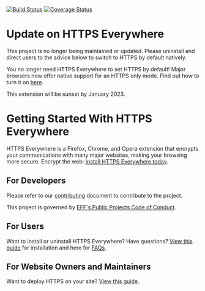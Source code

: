 [![Build Status](https://travis-ci.com/EFForg/https-everywhere.svg?branch=master)](https://travis-ci.com/EFForg/https-everywhere)
[![Coverage Status](https://coveralls.io/repos/github/EFForg/https-everywhere/badge.svg?branch=master)](https://coveralls.io/github/EFForg/https-everywhere?branch=master)

# Update on HTTPS Everywhere
This project is no longer being maintained or updated. Please uninstall and direct users to the advice below to switch to HTTPS by default natively.

You no longer need HTTPS Everywhere to set HTTPS by default! Major browsers now offer native support for an HTTPS only mode.
Find out how to turn it on [here](https://www.eff.org/https-everywhere/set-https-default-your-browser).

This extension will be sunset by January 2023.

# Getting Started With HTTPS Everywhere

HTTPS Everywhere is a Firefox, Chrome, and Opera extension that encrypts your communications with many major websites, making your browsing more secure. Encrypt the web: [Install HTTPS Everywhere today](https://www.eff.org/https-everywhere).

## For Developers

Please refer to our [contributing](CONTRIBUTING.md) document to contribute to the project.

This project is governed by [EFF's Public Projects Code of Conduct](https://www.eff.org/pages/eppcode).

## For Users

Want to install or uninstall HTTPS Everywhere? Have questions? [View this guide](https://www.eff.org/https-everywhere) for installation and here for [FAQs](https://www.eff.org/https-everywhere/faq).

## For Website Owners and Maintainers

Want to deploy HTTPS on your site? [View this guide](https://www.eff.org/https-everywhere/deploying-https).
